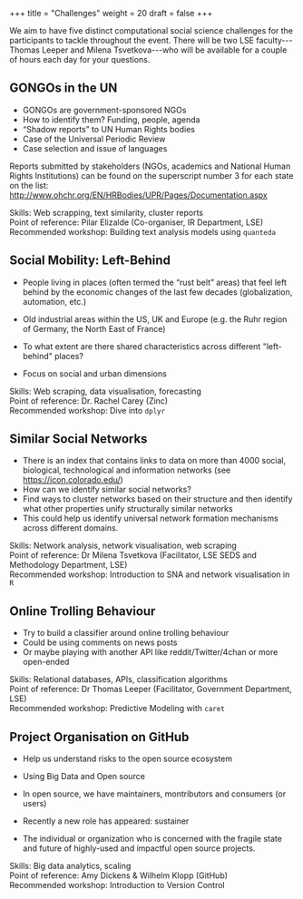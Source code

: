 +++
title = "Challenges"
weight = 20
draft = false
+++

We aim to have five distinct computational social science challenges for the participants to tackle throughout the event.  There will be two LSE faculty---Thomas Leeper and Milena Tsvetkova---who will be available for a couple of hours each day for your questions.

## GONGOs in the UN

-	GONGOs are government-sponsored NGOs
-	How to identify them? Funding, people, agenda
-	“Shadow reports” to UN Human Rights bodies
-	Case of the Universal Periodic Review
-	Case selection and issue of languages

Reports submitted by stakeholders (NGOs, academics and National Human Rights Institutions) can be found on the superscript number 3 for each state on the list:
http://www.ohchr.org/EN/HRBodies/UPR/Pages/Documentation.aspx 

Skills: Web scrapping, text similarity, cluster reports  
Point of reference: Pilar Elizalde (Co-organiser, IR Department, LSE)  
Recommended workshop: Building text analysis models using ```quanteda```

## Social Mobility: Left-Behind

- People living in places (often termed the “rust belt” areas) that feel left behind by the economic changes of the last few decades (globalization, automation, etc.)

- Old industrial areas within the US, UK and Europe (e.g. the Ruhr region of Germany, the North East of France)

- To what extent are there shared characteristics across different "left-behind" places?

- Focus on social and urban dimensions

Skills: Web scraping, data visualisation, forecasting  
Point of reference: Dr. Rachel Carey (Zinc)  
Recommended workshop: Dive into ```dplyr```

## Similar Social Networks

-	There is an index that contains links to data on more than 4000 social, biological, technological and information networks (see https://icon.colorado.edu/)
-	How can we identify similar social networks? 
-	Find ways to cluster networks based on their structure and then identify what other properties unify structurally similar networks
-	This could help us identify universal network formation mechanisms across different domains.

Skills: Network analysis, network visualisation, web scraping  
Point of reference: Dr Milena Tsvetkova (Facilitator, LSE SEDS and Methodology Department, LSE)  
Recommended workshop: Introduction to SNA and network visualisation in ```R```

## Online Trolling Behaviour

-	Try to build a classifier around online trolling behaviour
-	Could be using comments on news posts
-	Or maybe playing with another API like reddit/Twitter/4chan or more open-ended

Skills: Relational databases, APIs, classification algorithms  
Point of reference: Dr Thomas Leeper (Facilitator, Government Department, LSE)  
Recommended workshop: Predictive Modeling with ```caret```

## Project Organisation on GitHub

- Help us understand risks to the open source ecosystem

- Using Big Data and Open source

- In open source, we have maintainers, montributors and consumers (or users)

- Recently a new role has appeared: sustainer

- The individual or organization who is concerned with the fragile state and future of highly-used and impactful open source projects.

Skills: Big data analytics, scaling  
Point of reference: Amy Dickens & Wilhelm Klopp (GitHub)  
Recommended workshop: Introduction to Version Control